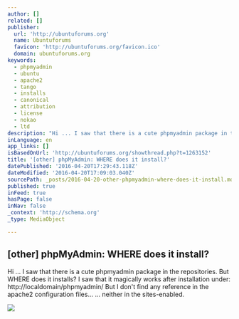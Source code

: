 ```yaml
---
author: []
related: []
publisher:
  url: 'http://ubuntuforums.org'
  name: Ubuntuforums
  favicon: 'http://ubuntuforums.org/favicon.ico'
  domain: ubuntuforums.org
keywords:
  - phpmyadmin
  - ubuntu
  - apache2
  - tango
  - installs
  - canonical
  - attribution
  - license
  - nokao
  - ltd
description: "Hi ... I saw that there is a cute phpmyadmin package in the repositories. But WHERE does it installs? I saw that it magically works after installation under: http://localdomain/phpmyadmin/ But I don't find any reference in the apache2 configuration files... ... neither in the sites-enabled."
inLanguage: en
app_links: []
isBasedOnUrl: 'http://ubuntuforums.org/showthread.php?t=1263152'
title: '[other] phpMyAdmin: WHERE does it install?'
datePublished: '2016-04-20T17:29:43.118Z'
dateModified: '2016-04-20T17:09:03.040Z'
sourcePath: _posts/2016-04-20-other-phpmyadmin-where-does-it-install.md
published: true
inFeed: true
hasPage: false
inNav: false
_context: 'http://schema.org'
_type: MediaObject

---
```

<article style=""><h1>[other] phpMyAdmin: WHERE does it install?</h1><p>Hi ... I saw that there is a cute phpmyadmin package in the repositories. But WHERE does it installs? I saw that it magically works after installation under: http://localdomain/phpmyadmin/ But I don't find any reference in the apache2 configuration files... ... neither in the sites-enabled.</p><img src="http://ubuntuforums.org/customavatars/avatar51114_32.gif" /></article>